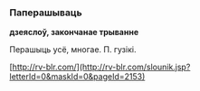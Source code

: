 ### Паперашываць
**дзеяслоў, закончанае трыванне**

Перашыць усё, многае. П. гузікі.

<a rel="author">[http://rv-blr.com/](http://rv-blr.com/slounik.jsp?letterId=0&maskId=0&pageId=2153)</a>
